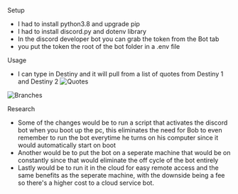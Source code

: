 Setup
- I had to install python3.8 and upgrade pip
- I had to install discord.py and dotenv library
- In the discord developer bot you can grab the token from the Bot tab
- you put the token the root of the bot folder in a .env file


Usage
- I can type in Destiny and it will pull from a list of quotes from Destiny 1 and Destiny 2
![Quotes](https://user-images.githubusercontent.com/77748353/193082126-bb9de57c-a937-4c81-bb04-cd995607b8cd.PNG)

![Branches](https://user-images.githubusercontent.com/77748353/193082195-bb8b4c87-0e14-4c30-9f35-86e9f9e8a6dd.PNG)

Research
- Some of the changes would be to run a script that activates the discord bot when you boot up the pc, this eliminates the need for Bob to even remember to run the bot everytime he turns on his computer since it would automatically start on boot
- Another would be to put the bot on a seperate machine that would be on constantly since that would eliminate the off cycle of the bot entirely
- Lastly would be to run it in the cloud for easy remote access and the same benefits as the seperate machine, with the downside being a fee so there's a higher cost to a cloud service bot.
